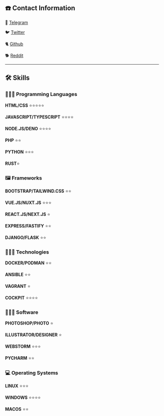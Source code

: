 

## **☎️ Contact Information**

📠 [Telegram](https://t.me/iam0day)

🐦 [Twitter](https://twitter.com/iam0day)

🐈 [Github](https://github.com/iam0day)

🐕 [Reddit](https://www.reddit.com/user/iam0day)

---

## **🛠 Skills**

### 👨🏼‍💻 Programming Languages

**HTML/CSS** ⭐️⭐️⭐️⭐️⭐️

**JAVASCRIPT/TYPESCRIPT**  ⭐️⭐️⭐️⭐️

**NODE.JS/DENO** ⭐️⭐️⭐️⭐️

**PHP**  ⭐️⭐️

**PYTHON**  ⭐️⭐️⭐️

**RUST**⭐️

### 🖼️ Frameworks

**BOOTSTRAP/TAILWIND.CSS**  ⭐️⭐️

**VUE.JS/NUXT.JS**  ⭐️⭐️⭐️

**REACT.JS/NEXT.JS**  ⭐️

**EXPRESS/FASTIFY**  ⭐️⭐️

**DJANGO/FLASK**  ⭐️⭐️

### 👨🏼‍💻 Technologies

**DOCKER/PODMAN**  ⭐️⭐️

**ANSIBLE**  ⭐️⭐️

**VAGRANT**  ⭐️

**COCKPIT**  ⭐️⭐️⭐️⭐️

### 👨🏼‍🏫 Software

**PHOTOSHOP/PHOTO**  ⭐️

**ILLUSTRATOR/DESIGNER** ⭐️

**WEBSTORM** ⭐️⭐️⭐️

**PYCHARM** ⭐️⭐️

### 💻 Operating Systems

**LINUX**  ⭐️⭐️⭐️

**WINDOWS** ⭐️⭐️⭐️⭐️

**MACOS** ⭐️⭐️

